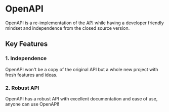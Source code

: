 # OpenAPI

OpenAPI is a re-implementation of the [API](https://api.serversmp.xyz) while having a developer friendly mindset and independence from the closed source version.

## Key Features

### 1. Independence
OpenAPI won't be a copy of the original API but a whole new project with fresh features and ideas.

### 2. Robust API
OpenAPI has a robust API with excellent documentation and ease of use, anyone can use OpenAPI!